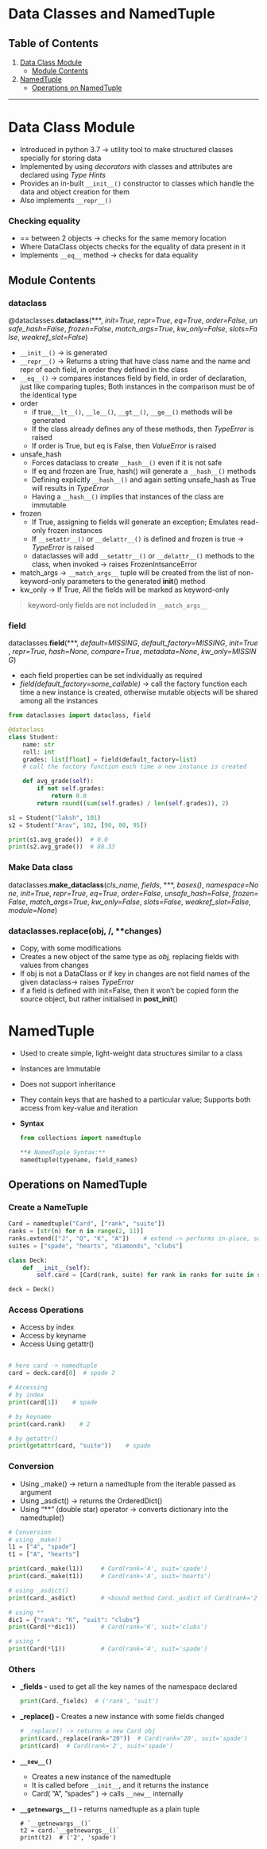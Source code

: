 # Data Classes and NamedTuple

## Table of Contents
1. [Data Class Module](#data-class-module)
   - [Module Contents](#module-contents)
2. [NamedTuple](#namedtuple)
   - [Operations on NamedTuple](#operations-on-namedtuple)

---

# Data Class Module

- Introduced in python 3.7 → utility tool to make structured classes specially for storing data
- Implemented by using *decorators* with classes and attributes are declared using *Type Hints*
- Provides an in-built `__init__()` constructor to classes which handle the data and object creation for them
- Also implements `__repr__()`

### Checking equality

- == between 2 objects → checks for the same memory location
- Where DataClass objects checks for the equality of data present in it
- Implements `__eq__` method → checks for data equality

## Module Contents

### dataclass

@dataclasses.**dataclass**(***, *init=True*, *repr=True*, *eq=True*, *order=False*, *unsafe_hash=False*, *frozen=False*, *match_args=True*, *kw_only=False*, *slots=False*, *weakref_slot=False*)

- `__init__()` → is generated
- `__repr__()` → Returns a string that have class name and the name and repr of each field, in order they defined in the class
- `__eq__()` → compares instances field by field, in order of declaration, just like comparing tuples; Both instances in the comparison must be of the identical type
- order
    - if true,`__lt__()`, `__le__()`, `__gt__()`, `__ge__()` methods will be generated
    - If the class already defines any of these methods, then *TypeError* is raised
    - If order is True, but eq is False, then *ValueError* is raised
- unsafe_hash
    - Forces dataclass to create `__hash__()` even if it is not safe
    - If eq and frozen are True, hash() will generate a `__hash__()` methods
    - Defining explicitly `__hash__()` and again setting unsafe_hash as True will results in *TypeError*
    - Having a `__hash__()` implies that instances of the class are immutable
- frozen
    - If True, assigning to fields will generate an exception; Emulates read-only frozen instances
    - If `__setattr__()` or `__delattr__()` is defined and frozen is true → *TypeError* is raised
    - dataclasses will add `__setattr__()` or `__delattr__()` methods to the class, when invoked → raises FrozenIntsanceError
- match_args → `__match_args__` tuple will be created from the list of non-keyword-only parameters to the generated __init__() method
- kw_only → If True, All the fields will be marked as keyword-only

> keyword-only fields are not included in `__match_args__`
> 

### field

dataclasses.**field**(***, *default=MISSING*, *default_factory=MISSING*, *init=True*, *repr=True*, *hash=None*, *compare=True*, *metadata=None*, *kw_only=MISSING*)

- each field properties can be set individually as required
- *field(default_factory=some_callable) →* call the factory function each time a new instance is created, otherwise mutable objects will be shared among all the instances

```python
from dataclasses import dataclass, field

@dataclass
class Student:
    name: str
    roll: int
    grades: list[float] = field(default_factory=list)
    # call the factory function each time a new instance is created

    def avg_grade(self):
        if not self.grades:
            return 0.0
        return round((sum(self.grades) / len(self.grades)), 2)

s1 = Student("laksh", 101)
s2 = Student("Arav", 102, [90, 80, 95])

print(s1.avg_grade())  # 0.0
print(s2.avg_grade())  # 88.33
```

### Make Data class

dataclasses.**make_dataclass**(*cls_name*, *fields*, ***, *bases()*, *namespace=None*, *init=True*, *repr=True*, *eq=True*, *order=False*, *unsafe_hash=False*, *frozen=False*, *match_args=True*, *kw_only=False*, *slots=False*, *weakref_slot=False*, *module=None*)

### dataclasses.replace(obj, /, **changes)

- Copy, with some modifications
- Creates a new object of the same type as *obj,* replacing fields with values from changes
- If obj is not a DataClass or if key in changes are not field names of the given dataclass→ raises *TypeError*
- if a field is defined with init=False, then it won’t be copied form the source object, but rather initialised in __post_init__()

# NamedTuple

- Used to create simple, light-weight data structures similar to a class
- Instances are Immutable
- Does not support inheritance
- They contain keys that are hashed to a particular value; Supports both access from key-value and iteration
- **Syntax**
    
    ```python
    from collections import namedtuple
    
    **# NamedTuple Syntax:**
    namedtuple(typename, field_names)
    ```
    

## Operations on NamedTuple

### Create a NameTuple

```python
Card = namedtuple("Card", ["rank", "suite"])
ranks = [str(n) for n in range(2, 11)]
ranks.extend(["J", "Q", "K", "A"])    # extend -> performs in-place, so returns None
suites = ["spade", "hearts", "diamonds", "clubs"]

class Deck:
    def __init__(self):
        self.card = [Card(rank, suite) for rank in ranks for suite in suites]

deck = Deck()
```

### Access Operations

- Access by index
- Access by keyname
- Access Using getattr()

```python

# here card -> namedtuple
card = deck.card[0]  # spade 2

# Accessing
# by index
print(card[1])    # spade

# by keyname
print(card.rank)    # 2

# by getattr()
print(getattr(card, "suite"))    # spade
```

### Conversion

- Using _make() → return a namedtuple from the iterable passed as argument
- Using _asdict() → returns the OrderedDict()
- Using “**” (double star) operator   → converts dictionary into the namedtuple()

```python
# Conversion
# using _make()
l1 = ["4", "spade"]
t1 = ["A", "hearts"]

print(card._make(l1))     # Card(rank='4', suit='spade')
print(card._make(t1))     # Card(rank='A', suit='hearts')

# using _asdict()
print(card._asdict)       # <bound method Card._asdict of Card(rank='2', suit='spade')>

# using **
dic1 = {"rank": "K", "suit": "clubs"}
print(Card(**dic1))       # Card(rank='K', suit='clubs')

# using *
print(Card(*l1))          # Card(rank='4', suit='spade')
```

### Others

- **_fields -** used to get all the key names of the namespace declared
    
    ```python
    print(Card._fields)  # ('rank', 'suit')
    ```
    
- **_replace() -** Creates a new instance with some fields changed
    
    ```python
    # _replace() -> returns a new Card obj
    print(card._replace(rank="20"))  # Card(rank='20', suit='spade')
    print(card)  # Card(rank='2', suit='spade')
    ```
    
- **`__new__()`**
    - Creates a new instance of the namedtuple
    - It is called before `__init__`, and it returns the instance
    - Card( ”A”, ”spades” ) → calls `__new__` internally
- **`__getnewargs__()` -** returns namedtuple as a plain tuple
    
    ```
    # `__getnewargs__()`
    t2 = card.`__getnewargs__()`
    print(t2)  # ('2', 'spade')
    ```
